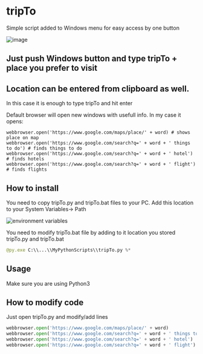 # tripTo

Simple script added to Windows menu for easy access by one button

![image](https://user-images.githubusercontent.com/42386993/49665655-35209e00-fa5e-11e8-8f60-897b724ea3e6.png)

## Just push Windows button and type tripTo + place you prefer to visit
## Location can be entered from clipboard as well. 
In this case it is enough to type tripTo and hit enter

Default browser will open new windows with usefull info. In my case it opens:

```
webbrowser.open('https://www.google.com/maps/place/' + word) # shows place on map
webbrowser.open('https://www.google.com/search?q=' + word + ' things to do') # finds things to do
webbrowser.open('https://www.google.com/search?q=' + word + ' hotel') # finds hotels
webbrowser.open('https://www.google.com/search?q=' + word + ' flight') # finds flights
```

## How to install

You need to copy tripTo.py and tripTo.bat files to your PC.
Add this location to your System Variables-> Path

![environment variables](https://user-images.githubusercontent.com/42386993/49666586-343d3b80-fa61-11e8-92e3-a0a4a38a351a.JPG)

You need to modify tripTo.bat file by adding to it location you stored tripTo.py and tripTo.bat
```py
@py.exe C:\\...\\MyPythonScripts\\tripTo.py %*
```
## Usage

Make sure you are using Python3

## How to modify code

Just open tripTo.py and modify/add lines

```py
webbrowser.open('https://www.google.com/maps/place/' + word)
webbrowser.open('https://www.google.com/search?q=' + word + ' things to do')
webbrowser.open('https://www.google.com/search?q=' + word + ' hotel')
webbrowser.open('https://www.google.com/search?q=' + word + ' flight')
```

